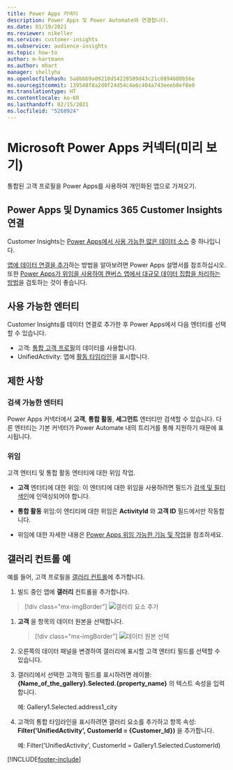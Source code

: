 ```yaml
---
title: Power Apps 커넥터
description: Power Apps 및 Power Automate와 연결합니다.
ms.date: 01/19/2021
ms.reviewer: nikeller
ms.service: customer-insights
ms.subservice: audience-insights
ms.topic: how-to
author: m-hartmann
ms.author: mhart
manager: shellyha
ms.openlocfilehash: 5a8bbb9a09218d54228589d43c21c8894680b56e
ms.sourcegitcommit: 139548f8a2d0f24d54c4a6c404a743eeeb8ef8e0
ms.translationtype: HT
ms.contentlocale: ko-KR
ms.lasthandoff: 02/15/2021
ms.locfileid: "5268924"
---
```

# <a name="microsoft-power-apps-connector-preview"></a>Microsoft Power Apps 커넥터(미리 보기)

통합된 고객 프로필을 Power Apps를 사용하여 개인화된 앱으로 가져오기.

## <a name="connect-power-apps-and-dynamics-365-customer-insights"></a>Power Apps 및 Dynamics 365 Customer Insights 연결

Customer Insights는 [Power Apps에서 사용 가능한 많은 데이터 소스](https://docs.microsoft.com/powerapps/maker/canvas-apps/working-with-data-sources) 중 하나입니다.

[앱에 데이터 연결을 추가](https://docs.microsoft.com/powerapps/maker/canvas-apps/add-data-connection)하는 방법을 알아보려면 Power Apps 설명서를 참조하십시오. 또한 [Power Apps가 위임을 사용하여 캔버스 앱에서 대규모 데이터 집합을 처리하는 방법](https://docs.microsoft.com/powerapps/maker/canvas-apps/delegation-overview)을 검토하는 것이 좋습니다.

## <a name="available-entities"></a>사용 가능한 엔터티

Customer Insights를 데이터 연결로 추가한 후 Power Apps에서 다음 엔터티를 선택할 수 있습니다.

- 고객: [통합 고객 프로필](customer-profiles.md)의 데이터를 사용합니다.
- UnifiedActivity: 앱에 [활동 타임라인](activities.md)을 표시합니다.

## <a name="limitations"></a>제한 사항

### <a name="retrievable-entities"></a>검색 가능한 엔터티

Power Apps 커넥터에서 **고객**, **통합 활동**, **세그먼트** 엔터티만 검색할 수 있습니다. 다른 엔터티는 기본 커넥터가 Power Automate 내의 트리거를 통해 지원하기 때문에 표시됩니다.  

### <a name="delegation"></a>위임

고객 엔터티 및 통합 활동 엔터티에 대한 위임 작업. 

- **고객** 엔터티에 대한 위임: 이 엔터티에 대한 위임을 사용하려면 필드가 [검색 및 필터 색인](search-filter-index.md)에 인덱싱되어야 합니다.  

- **통합 활동** 위임:이 엔티티에 대한 위임은 **ActivityId** 와 **고객 ID** 필드에서만 작동합니다.  

- 위임에 대한 자세한 내용은 [Power Apps 위임 가능한 기능 및 작업](https://docs.microsoft.com/connectors/commondataservice/#power-apps-delegable-functions-and-operations-for-the-cds-for-apps)을 참조하세요. 

## <a name="example-gallery-control"></a>갤러리 컨트롤 예

예를 들어, 고객 프로필을 [갤러리 컨트롤](https://docs.microsoft.com/powerapps/maker/canvas-apps/add-gallery)에 추가합니다.

1. 빌드 중인 앱에 **갤러리** 컨트롤을 추가합니다.

> [!div class="mx-imgBorder"]
> ![갤러리 요소 추가](media/connector-powerapps9.png "갤러리 요소 추가")

1. **고객** 을 항목의 데이터 원본을 선택합니다.

    > [!div class="mx-imgBorder"]
    > ![데이터 원본 선택](media/choose-datasource-powerapps.png "데이터 원본 선택")

1. 오른쪽의 데이터 패널을 변경하여 갤러리에 표시할 고객 엔터티 필드를 선택할 수 있습니다.

1. 갤러리에서 선택한 고객의 필드를 표시하려면 레이블: **{Name_of_the_gallery}.Selected.{property_name}** 의 텍스트 속성을 입력합니다.

    예: Gallery1.Selected.address1_city

1. 고객의 통합 타임라인을 표시하려면 갤러리 요소를 추가하고 항목 속성: **Filter('UnifiedActivity', CustomerId = {Customer_Id})** 을 추가합니다.

    예: Filter('UnifiedActivity', CustomerId = Gallery1.Selected.CustomerId)


[!INCLUDE[footer-include](../includes/footer-banner.md)]